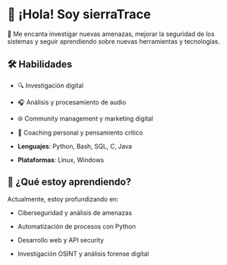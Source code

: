 # 👋 ¡Hola! Soy sierraTrace

🔐 Me encanta investigar nuevas amenazas, mejorar la seguridad de los sistemas y seguir aprendiendo sobre nuevas herramientas y tecnologías.

## 🛠️ Habilidades
- 🔍 Investigación digital 

- 🎧 Análisis y procesamiento de audio

- 🌐 Community management y marketing digital

- 🎯 Coaching personal y pensamiento crítico
  
- **Lenguajes**: Python, Bash, SQL, C, Java
- **Plataformas**: Linux, Windows

## 🚀 ¿Qué estoy aprendiendo?
 Actualmente, estoy profundizando en:

  - Ciberseguridad y análisis de amenazas

  - Automatización de procesos con Python

  - Desarrollo web y API security

  - Investigación OSINT y análisis forense digital




